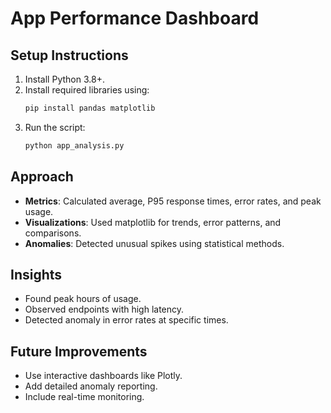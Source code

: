 # App Performance Dashboard

## Setup Instructions
1. Install Python 3.8+.
2. Install required libraries using:
   ```bash
   pip install pandas matplotlib
3. Run the script:
   ```bash
   python app_analysis.py
## Approach
* **Metrics**: Calculated average, P95 response times, error rates, and peak usage.
* **Visualizations**: Used matplotlib for trends, error patterns, and comparisons.
* **Anomalies**: Detected unusual spikes using statistical methods.

## Insights
* Found peak hours of usage.
* Observed endpoints with high latency.
* Detected anomaly in error rates at specific times.

## Future Improvements
* Use interactive dashboards like Plotly.
* Add detailed anomaly reporting.
* Include real-time monitoring.
